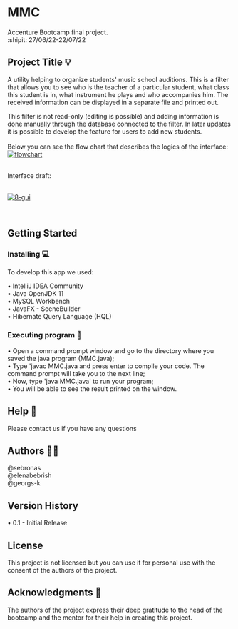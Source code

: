 # MMC 
Accenture Bootcamp final project. <br /> :shipit: 27/06/22-22/07/22


## Project Title :bulb:
A utility helping to organize students' music school auditions. 
This is a filter that allows you to see who is the teacher of a particular student, what class this student is in, what instrument he plays and who accompanies him. The received information can be displayed in a separate file and printed out. 

This filter is not read-only (editing is possible) and adding information is done manually through the database connected to the filter. In later updates it is possible to develop the
feature for users to add new students. <br />
<br />
Below you can see the flow chart that describes the logics of the interface: <br />
<a href="https://ibb.co/r614LdY"><img src="https://i.ibb.co/4T5PD1z/flowchart.png" alt="flowchart" border="0"></a>

<br />
Interface draft: <br />
<br />

<a href="https://ibb.co/5sDc20v"><img src="https://i.ibb.co/DwXKLJk/8-gui.jpg" alt="8-gui" border="0"></a>

<br />

## Getting Started

### **Installing** :computer:
To develop this app we used: <br /> 

•	IntelliJ IDEA Community <br /> 
•	Java OpenJDK 11 <br /> 
•	MySQL Workbench <br /> 
•	JavaFX - SceneBuilder <br /> 
•	Hibernate Query Language (HQL)

### **Executing program** :electric_plug:

•	Open a command prompt window and go to the directory where you saved the java program (MMC.java); <br /> 
•	Type 'javac MMC.java and press enter to compile your code. The command prompt will take you to the next line; <br /> 
•	Now, type 'java MMC.java' to run your program; <br />
•	You will be able to see the result printed on the window.

## Help :e-mail:
Please contact us if you have any questions

## Authors :technologist:

@sebronas <br /> @elenabebrish <br /> @georgs-k

## Version History
•	0.1 - Initial Release


## License

This project is not licensed but you can use it for personal use with the consent of the authors of the project.

## Acknowledgments :star_struck:

The authors of the project express their deep gratitude to the head of the bootcamp and the mentor for their help in creating this project.

